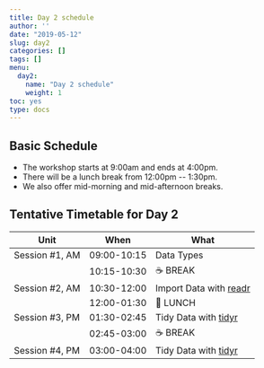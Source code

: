 ```yaml
---
title: Day 2 schedule
author: ''
date: "2019-05-12"
slug: day2
categories: []
tags: []
menu:
  day2:
    name: "Day 2 schedule"
    weight: 1
toc: yes
type: docs
---
```


## Basic Schedule

* The workshop starts at 9:00am and ends at 4:00pm.
* There will be a lunch break from 12:00pm -- 1:30pm.
* We also offer mid-morning and mid-afternoon breaks.

## Tentative Timetable for Day 2

| Unit           | When          | What                                                             |
|----------------|---------------|------------------------------------------------------------------|
| Session #1, AM | 09:00-10:15   | Data Types                                                       |
|                | 10:15-10:30   | :coffee: BREAK                                                   |
| Session #2, AM | 10:30-12:00   | Import Data with [readr](https://readr.tidyverse.org)            |
|                | 12:00-01:30   | :fork_and_knife: LUNCH                                           |
| Session #3, PM | 01:30-02:45   | Tidy Data with [tidyr](https://tidyr.tidyverse.org)              |
|                | 02:45-03:00   | :coffee: BREAK                                                   |
| Session #4, PM | 03:00-04:00   | Tidy Data with [tidyr](https://tidyr.tidyverse.org)                                                       |
